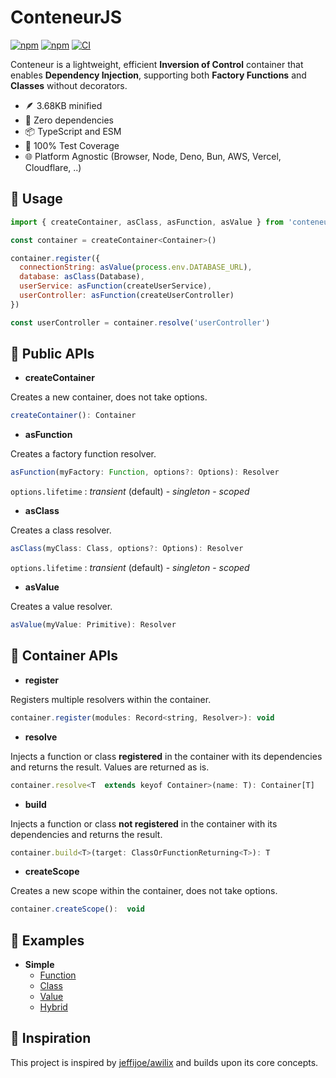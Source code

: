 # ConteneurJS

[![npm](https://img.shields.io/npm/v/conteneur.svg?maxAge=1000)](https://www.npmjs.com/package/conteneur)
[![npm](https://img.shields.io/npm/dt/conteneur.svg?maxAge=1000)](https://www.npmjs.com/package/conteneur)
[![CI](https://github.com/bouclier-dev/conteneur/actions/workflows/ci.yml/badge.svg)](https://github.com/bouclier-dev/conteneur/actions/workflows/ci.yml)

Conteneur is a lightweight, efficient **Inversion of Control** container that enables **Dependency Injection**, supporting both **Factory Functions** and **Classes** without decorators.

- 🪶 3.68KB minified
- 🧩 Zero dependencies
- 📦 TypeScript and ESM
- 🧪 100% Test Coverage
- 🌐 Platform Agnostic (Browser, Node, Deno, Bun, AWS, Vercel, Cloudflare, ..)

## 🚀 Usage

```js
import { createContainer, asClass, asFunction, asValue } from 'conteneur'

const container = createContainer<Container>()

container.register({
  connectionString: asValue(process.env.DATABASE_URL),
  database: asClass(Database),
  userService: asFunction(createUserService),
  userController: asFunction(createUserController)
})

const userController = container.resolve('userController')
```

## 🎁 Public APIs

- **createContainer**

Creates a new container, does not take options.

```js
createContainer(): Container
```

- **asFunction**

Creates a factory function resolver.

```js
asFunction(myFactory: Function, options?: Options): Resolver
```

`options.lifetime` : *transient* (default) - *singleton* - *scoped*

- **asClass**

Creates a class resolver.

```js
asClass(myClass: Class, options?: Options): Resolver
```

`options.lifetime` : *transient* (default) - *singleton* - *scoped*

- **asValue**

Creates a value resolver.

```js
asValue(myValue: Primitive): Resolver
```

## 🔋 Container APIs

- **register**

Registers multiple resolvers within the container.

```js
container.register(modules: Record<string, Resolver>): void
```

- **resolve**

Injects a function or class **registered** in the container with its dependencies and returns the result.
Values are returned as is.

```js
container.resolve<T  extends keyof Container>(name: T): Container[T]
```

- **build**

Injects a function or class **not registered** in the container with its dependencies and returns the result.

```js
container.build<T>(target: ClassOrFunctionReturning<T>): T
```

- **createScope**

Creates a new scope within the container, does not take options.

```js
container.createScope():  void
```

## 📃 Examples

- **Simple**
  - [Function](./docs/simple/function.md)
  - [Class](./docs/simple/class.md)
  - [Value](./docs/simple/value.md)
  - [Hybrid](./docs/simple/hybrid.md)

## 📃 Inspiration

This project is inspired by [jeffijoe/awilix](https://github.com/jeffijoe/awilix) and builds upon its core concepts.

